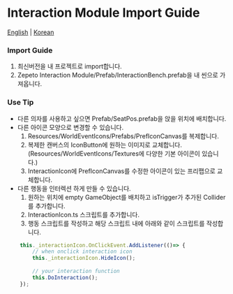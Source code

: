 # Interaction Module Import Guide

[English](./README.md) | [Korean](./README_KR.md)

### Import Guide
1. 최신버전을 내 프로젝트로 import합니다.
2. Zepeto Interaction Module/Prefab/InteractionBench.prefab을 내 씬으로 가져옵니다.

### Use Tip
- 다른 의자를 사용하고 싶으면 Prefab/SeatPos.prefab을 앉을 위치에 배치합니다.   
- 다른 아이콘 모양으로 변경할 수 있습니다.
    1. Resources/WorldEventIcons/Prefabs/PrefIconCanvas를 복제합니다.
    2. 복제한 캔버스의 IconButton에 원하는 이미지로 교체합니다. (Resources/WorldEventIcons/Textures에 다양한 기본 아이콘이 있습니다.)
    3. InteractionIcon에 PrefIconCanvas를 수정한 아이콘이 있는 프리팹으로 교체합니다.   
- 다른 행동을 인터렉션 하게 만들 수 있습니다.
    1. 원하는 위치에 empty GameObject를 배치하고 isTrigger가 추가된 Collider를 추가합니다. 
    2. InteractionIcon.ts 스크립트를 추가합니다. 
    3. 행동 스크립트를 작성하고 해당 스크립트 내에 아래와 같이 스크립트를 작성합니다.
```typescript
    this._interactionIcon.OnClickEvent.AddListener(()=> {
        // when onclick interaction icon
        this._interactionIcon.HideIcon();
        
        // your interaction function
        this.DoInteraction();
    });
```
